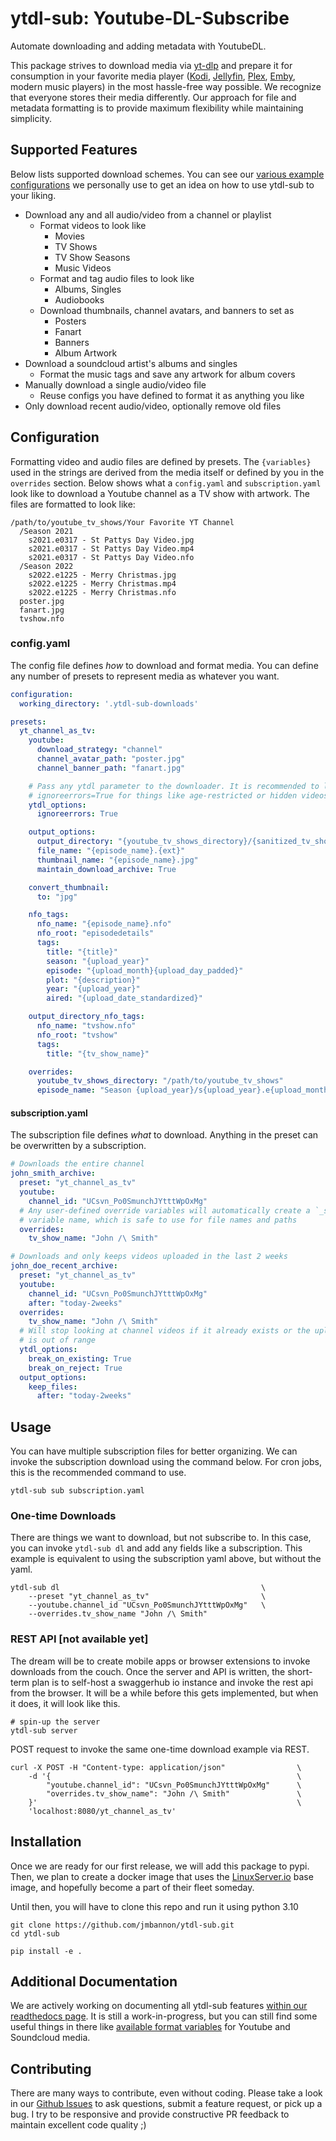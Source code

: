 # ytdl-sub: Youtube-DL-Subscribe
Automate downloading and adding metadata with YoutubeDL.

This package strives to download media via 
[yt-dlp](https://github.com/yt-dlp/yt-dlp)
and prepare it for consumption in your favorite media player
([Kodi](https://github.com/xbmc/xbmc), 
[Jellyfin](https://github.com/jellyfin/jellyfin), 
[Plex](https://github.com/plexinc/pms-docker),
[Emby](https://github.com/plexinc/pms-docker),
modern music players)
in the most hassle-free way possible. We recognize that everyone stores their 
media differently. Our approach for file and metadata formatting is to provide
maximum flexibility while maintaining simplicity.

## Supported Features
Below lists supported download schemes. You can see our
[various example configurations](https://github.com/jmbannon/ytdl-sub/tree/master/examples)
we personally use to get an idea on how to use ytdl-sub to your liking.

- Download any and all audio/video from a channel or playlist
  - Format videos to look like
    - Movies
    - TV Shows
    - TV Show Seasons
    - Music Videos
  - Format and tag audio files to look like
    - Albums, Singles
    - Audiobooks
  - Download thumbnails, channel avatars, and banners to set as
    - Posters
    - Fanart
    - Banners
    - Album Artwork
- Download a soundcloud artist's albums and singles
  - Format the music tags and save any artwork for album covers
- Manually download a single audio/video file
  - Reuse configs you have defined to format it as anything you like
- Only download recent audio/video, optionally remove old files


## Configuration
Formatting video and audio files are defined by presets. The `{variables}` used
in the strings are derived from the media itself or defined by you in the `overrides`
section. Below shows what a `config.yaml` and `subscription.yaml` look like to 
download a Youtube channel as a TV show with artwork. The files are formatted
to look like:
```
/path/to/youtube_tv_shows/Your Favorite YT Channel
  /Season 2021
    s2021.e0317 - St Pattys Day Video.jpg
    s2021.e0317 - St Pattys Day Video.mp4
    s2021.e0317 - St Pattys Day Video.nfo
  /Season 2022
    s2022.e1225 - Merry Christmas.jpg
    s2022.e1225 - Merry Christmas.mp4
    s2022.e1225 - Merry Christmas.nfo
  poster.jpg
  fanart.jpg
  tvshow.nfo
```

### config.yaml
The config file defines _how_ to download and format media. You can define any
number of presets to represent media as whatever you want.
```yaml
configuration:
  working_directory: '.ytdl-sub-downloads'

presets:
  yt_channel_as_tv:
    youtube:
      download_strategy: "channel"
      channel_avatar_path: "poster.jpg"
      channel_banner_path: "fanart.jpg"

    # Pass any ytdl parameter to the downloader. It is recommended to leave
    # ignoreerrors=True for things like age-restricted or hidden videos.
    ytdl_options:
      ignoreerrors: True

    output_options:
      output_directory: "{youtube_tv_shows_directory}/{sanitized_tv_show_name}"
      file_name: "{episode_name}.{ext}"
      thumbnail_name: "{episode_name}.jpg"
      maintain_download_archive: True

    convert_thumbnail:
      to: "jpg"

    nfo_tags:
      nfo_name: "{episode_name}.nfo"
      nfo_root: "episodedetails"
      tags:
        title: "{title}"
        season: "{upload_year}"
        episode: "{upload_month}{upload_day_padded}"
        plot: "{description}"
        year: "{upload_year}"
        aired: "{upload_date_standardized}"

    output_directory_nfo_tags:
      nfo_name: "tvshow.nfo"
      nfo_root: "tvshow"
      tags:
        title: "{tv_show_name}"

    overrides:
      youtube_tv_shows_directory: "/path/to/youtube_tv_shows"
      episode_name: "Season {upload_year}/s{upload_year}.e{upload_month_padded}{upload_day_padded} - {sanitized_title}"
```

#### subscription.yaml
The subscription file defines _what_ to download. Anything in the preset can be
overwritten by a subscription.

```yaml
# Downloads the entire channel
john_smith_archive:
  preset: "yt_channel_as_tv"
  youtube:
    channel_id: "UCsvn_Po0SmunchJYtttWpOxMg"
  # Any user-defined override variables will automatically create a `_sanitized`
  # variable name, which is safe to use for file names and paths
  overrides:
    tv_show_name: "John /\ Smith"

# Downloads and only keeps videos uploaded in the last 2 weeks
john_doe_recent_archive:
  preset: "yt_channel_as_tv"
  youtube:
    channel_id: "UCsvn_Po0SmunchJYtttWpOxMg"
    after: "today-2weeks"
  overrides:
    tv_show_name: "John /\ Smith"
  # Will stop looking at channel videos if it already exists or the upload date
  # is out of range
  ytdl_options:
    break_on_existing: True
    break_on_reject: True
  output_options:
    keep_files:
      after: "today-2weeks"
```

## Usage
You can have multiple subscription files for better organizing. We can invoke
the subscription download using the command below. For cron jobs, this is the
recommended command to use.
```shell
ytdl-sub sub subscription.yaml
```

### One-time Downloads
There are things we want to download, but not subscribe to. In this case, you
can invoke `ytdl-sub dl` and add any fields like a subscription. This example is
equivalent to using the subscription yaml above, but without the yaml.
```shell
ytdl-sub dl                                             \
    --preset "yt_channel_as_tv"                         \
    --youtube.channel_id "UCsvn_Po0SmunchJYtttWpOxMg"   \
    --overrides.tv_show_name "John /\ Smith"
```

### REST API [not available yet]
The dream will be to create mobile apps or browser extensions to invoke
downloads from the couch. Once the server and API is written, the short-term
plan is to self-host a swaggerhub io instance and invoke the rest api from the
browser. It will be a while before this gets implemented, but when it does, it
will look like this.
```commandline
# spin-up the server
ytdl-sub server
```
POST request to invoke the same one-time download example via REST.
```commandline
curl -X POST -H "Content-type: application/json"                \
    -d '{                                                       \
        "youtube.channel_id": "UCsvn_Po0SmunchJYtttWpOxMg"      \
        "overrides.tv_show_name": "John /\ Smith"               \
    }'                                                          \
    'localhost:8080/yt_channel_as_tv'
```

## Installation
Once we are ready for our first release, we will add this package to pypi. Then,
we plan to create a docker image that uses the
[LinuxServer.io](https://www.linuxserver.io/)
base image, and hopefully become a part of their fleet someday.

Until then, you will have to clone this repo and run it using python 3.10
```commandline
git clone https://github.com/jmbannon/ytdl-sub.git
cd ytdl-sub

pip install -e .
```

## Additional Documentation
We are actively working on documenting all ytdl-sub features
[within our readthedocs page](https://ytdl-sub.readthedocs.io/en/latest/).
It is still a work-in-progress, but you can still find some useful things
in there like
[available format variables](https://ytdl-sub.readthedocs.io/en/latest/config/format_variables/index.html)
for Youtube and Soundcloud media.

## Contributing
There are many ways to contribute, even without coding. Please take a look in
our [Github Issues](https://github.com/jmbannon/ytdl-sub/issues) to ask
questions, submit a feature request, or pick up a bug. I try to be responsive
and provide constructive PR feedback to maintain excellent code quality ;)